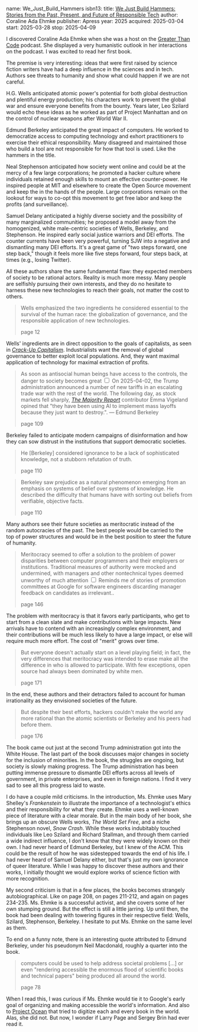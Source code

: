 name: We_Just_Build_Hammers
isbn13: 
title: [We Just Build Hammers: Stories from the Past, Present, and Future of Responsible Tech](https://thehammerbook.com/)
author: Coraline Ada Ehmke
publisher: Apress
year: 2025
acquired: 2025-03-04
start: 2025-03-28
stop: 2025-04-09

I discovered Coraline Ada Ehmke when she was a host on the
[Greater Than Code](http://greaterthancode.com/) podcast.  She displayed a very
humanistic outlook in her interactions on the podcast.  I was excited to read
her first book.

The premise is very interesting: ideas that were first raised by science fiction
writers have had a deep influence in the sciences and in tech.  Authors see
threats to humanity and show what could happen if we are not careful.

H.G. Wells anticipated atomic power's potential for both global destruction and
plentiful energy production;  his characters work to prevent the global war and
ensure everyone benefits from the bounty.  Years later, Leo Szilard would echo
these ideas as he worked as part of Project Manhattan and on the control of
nuclear weapons after World War II.

Edmund Berkeley anticipated the great impact of computers.  He worked to
democratize access to computing technology and exhort practitioners to exercise
their ethical responsibility.  Many disagreed and maintained those who build a
tool are not responsible for how that tool is used.  Like the hammers in the
title.

Neal Stephenson anticipated how society went online and could be at the mercy
of a few large corporations;  he promoted a hacker culture where individuals
retained enough skills to mount an effective counter-power.  He inspired people
at MIT and elsewhere to create the Open Source movement and keep the in the
hands of the people.  Large corporations remain on the lookout for ways to
co-opt this movement to get free labor and keep the profits (and surveillance).

Samuel Delany anticipated a highly diverse society and the possibility of many
marginalized communities;  he proposed a model away from the homogenized, white
male-centric societies of Wells, Berkeley, and Stephenson.  He inspired early
social justice warriors and DEI efforts.  The counter currents have been very
powerful, turning SJW into a negative and dismantling many DEI efforts.  It's a
great game of "two steps forward, one step back," though it feels more like
five steps forward, four steps back, at times (e.g., losing Twitter).

All these authors share the same fundamental flaw: they expected members of
society to be rational actors.  Reality is much more messy.  Many people are
selfishly pursuing their own interests, and they do no hesitate to harness these
new technologies to reach their goals, not matter the cost to others.

> Wells emphasized the two ingredients he considered essential to the survival
> of the human race:  the globalization of governance, and the responsible
> application of new technologies.
> <footer>page 12</footer>

Wells' ingredients are in direct opposition to the goals of capitalists, as seen
in [_Crack-Up Capitalism_](#Crack_Up_Capitalism).  Industrialists want the
removal of global governance to better exploit local populations.  And, they
want maximal application of technology for maximal extraction of profits.

> As soon as antisocial human beings have access to the controls, the danger to
> society becomes great<label for="sn-2025-03-28-trade-war" class="margin-toggle sidenote-number"></label>
> <input type="checkbox" id="sn-2025-03-28-trade-war" class="margin-toggle">
> <span class="sidenote">On 2025-04-02, the Trump administration announced a
number of new tariffs in an escalating trade war with the rest of the world.
The following day, as stock markets fell sharply,
[_The Majority Report_](https://youtu.be/k6qLMo_eeh0?si=J-pc7t8yKrztwrei&t=98)
contributor Emma Vigeland opined that "they have been using AI to implement mass
layoffs because they just want to destroy."</span>.  &mdash; Edmund Berkeley
> <footer>page 109</footer>

Berkeley failed to anticipate modern campaigns of disinformation and how they
can sow distrust in the institutions that support democratic societies.

> He [Berkeley] considered ignorance to be a lack of sophisticated knowledge,
> not a stubborn refutation of truth.
> <footer>page 110</footer>

> Berkeley saw prejudice as a natural phenomenon emerging from an emphasis on
> systems of belief over systems of knowledge.  He described the difficulty that
> humans have with sorting out beliefs from verifiable, objective facts.
> <footer>page 110</footer>

Many authors see their future societies as meritocratic instead of the random
autocracies of the past.  The best people would be carried to the top of power
structures and would be in the best position to steer the future of humanity.

> Meritocracy seemed to offer a solution to the problem of power disparities
> between computer programmers and their employers or institutions.  Traditional
> measures of authority were mocked and undermined, with managers and other
> nontechnical types deemed unworthy of much attention<label for="sn-2025-03-28-google-promo" class="margin-toggle sidenote-number"></label>
> <input type="checkbox" id="sn-2025-03-28-google-promo" class="margin-toggle">
> <span class="sidenote">Reminds me of stories of promotion committees at Google
> for software engineers discarding manager feedback on candidates as
> irrelevant.</span>.
> <footer>page 146</footer>

The problem with meritocracy is that it favors early participants, who get to
start from a clean slate and make contributions with large impacts.  New
arrivals have to contend with an increasingly complex environment, and their
contributions will be much less likely to have a large impact, or else will
require much more effort.  The cost of "merit" grows over time.

> But everyone doesn't actually start on a level playing field;  in fact, the
> very differences that meritocracy was intended to erase make all the
> difference in who is allowed to participate.  With few exceptions, open source
> had always been dominated by white men.
> <footer>page 171</footer>

In the end, these authors and their detractors failed to account for human
irrationality as they envisioned societies of the future.

> But despite their best efforts, hackers couldn't make the world any more
> rational than the atomic scientists or Berkeley and his peers had before them.
> <footer>page 176</footer>

The book came out just at the second Trump administration got into the White
House.  The last part of the book discusses major changes in society for the
inclusion of minorities.  In the book, the struggles are ongoing, but society is
slowly making progress.  The Trump administration has been putting immense
pressure to dismantle DEI efforts across all levels of government, in private
enterprises, and even in foreign nations.  I find it very sad to see all this
progress laid to waste.

I do have a couple mild criticisms.  In the introduction, Ms. Ehmke uses Mary
Shelley's _Frankenstein_ to illustrate the importance of a technologist's ethics
and their responsibility for what they create.  Ehmke uses a well-known piece of
literature with a clear morale.  But in the main body of her book, she brings up
an obscure Wells works, _The World Set Free_, and a niche Stephenson novel,
_Snow Crash_.  While these works indubitably touched individuals like Leo
Szilard and Richard Stallman, and through them carried a wide indirect
influence, I don't know that they were widely known on their own.  I had never
heard of Edmund Berkeley, but I knew of the ACM.  This could be the result of
how he was sidestepped towards the end of his life.  I had never heard of Samuel
Delany either, but that's just my own ignorance of queer literature.  While I
was happy to discover these authors and their works, I initially thought we
would explore works of science fiction with more recognition.

My second criticism is that in a few places, the books becomes strangely
autobiographical.  Like on page 208, on pages 211-212, and again on pages
234-235.  Ms. Ehmke is a successful activist, and she covers some of her own
stumping ground.  But the effect is still a little jarring.  Up until then,
the book had been dealing with towering figures in their respective field:
Wells, Szilard, Stephenson, Berkeley.  I hesitate to put Ms. Ehmke on the same
level as them.

To end on a funny note, there is an interesting quote attributed to Edmund
Berkeley, under his pseudonym Neil Macdonald, roughly a quarter into the book.

> computers could be used to help address societal problems [&hellip;] or even
> "rendering accessible the enormous flood of scientific books and technical
> papers" being produced all around the world.
> <footer>page 78</footer>

When I read this, I was curious if Ms. Ehmke would tie it to Google's early goal
of organizing and making accessible the world's information.  And also to
[Project Ocean](https://en.wikipedia.org/wiki/Google_Books) that tried to
digitize each and every book in the world.  Alas, she did not.  But now, I
wonder if Larry Page and Sergey Brin had ever read it.
